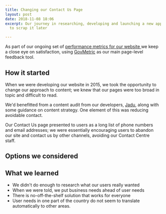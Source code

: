 ```yaml
---
title: Changing our Contact Us Page
layout: post
date: 2018-11-08 18:06
excerpt: Our journey in researching, developing and launching a new approach, only
  to scrap it later

---
```

As part of our ongoing set of [performance metrics for our website ](https://digital.oxford.gov.uk/performance/webtraffic.html)we keep a close eye on satisfaction, using [GovMetric](https://www.govmetric.com/how-it-works.html) as our main page-level feedback tool.

## How it started

When we were developing our website in 2015, we took the opportunity to change our approach to content; we knew that our pages were too broad in topic and difficult to read. 

We'd benefitted from a content audit from our developers, [Jadu](www.jadu.net), along with some guidance on content strategy. One element of this was reducing avoidable contact. 

Our Contact Us page presented to users as a long list of phone numbers and email addresses; we were essentially encouraging users to abandon our site and contact us by other channels, avoiding our Contact Centre staff. 

## Options we considered

## What we learned

* We didn't do enough to research what our users really wanted
* When we were told, we put business needs ahead of user needs
* There is no-off-the-shelf solution that works for everyone
* User needs in one part of the country do not seem to translate automatically to other areas.